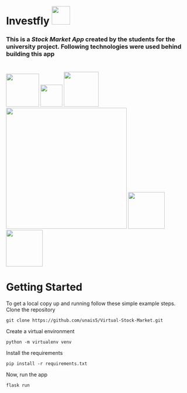 # Investfly   <img src="https://github.com/unais5/Virtual-Stock-Market/blob/main/app/Static/img/logo1.png" width="50">

### This is a _Stock Market App_ created by the students for the university project. Following technologies were used behind building this app
#
<img src="https://cdn3.iconfinder.com/data/icons/logos-and-brands-adobe/512/267_Python-512.png" width="90"> <img src="https://www.probytes.net/wp-content/uploads/2018/10/flask-logo-png-transparent.png" width="60"> <img src="https://upload.wikimedia.org/wikipedia/commons/thumb/9/97/Sqlite-square-icon.svg/256px-Sqlite-square-icon.svg.png" width="95"> <img src="https://clipart.info/images/ccovers/1499794874html5-js-css3-logo-png.png" width="330"> <img src="https://cdn.iconscout.com/icon/free/png-512/heroku-5-569467.png" width="100"> <img src="https://seeklogo.com/images/G/github-logo-5F384D0265-seeklogo.com.png" width="100">
#
# Getting Started
To get a local copy up and running follow these simple example steps.
Clone the repository
```
git clone https://github.com/unais5/Virtual-Stock-Market.git
```

Create a virtual environment
```
python -m virtualenv venv
```
Install the requirements
```
pip install -r requirements.txt
```
Now, run the app 
```
flask run
```
